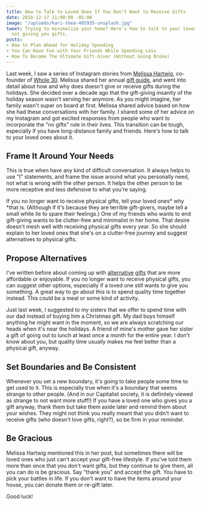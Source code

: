 ```yaml
---
title: How to Talk to Loved Ones If You Don't Want to Receive Gifts
date: 2018-12-17 11:00:00 -05:00
image: "/uploads/kari-shea-485935-unsplash.jpg"
tweet: Trying to minimalize your home? Here's how to talk to your loved ones about
  not giving you gifts.
posts:
- How to Plan Ahead for Holiday Spending
- You Can Have Fun with Your Friends While Spending Less
- How To Become The Ultimate Gift-Giver (Without Going Broke)
---
```


Last week, I saw a series of Instagram stories from [Melissa Hartwig](https://www.instagram.com/melissa_hartwig/), co-founder of [Whole 30](https://whole30.com/). Melissa shared her annual [gift guide](https://whole30.com/2018/11/gift-guide/), and went into detail about how and why does doesn't give or receive gifts during the holidays. She decided over a decade ago that the gift-giving insanity of the holiday season wasn't serving her anymore. As you might imagine, her family wasn't super on board at first. Melissa shared advice based on how she had these conversations with her family. I shared some of her advice on my Instagram and got excited responses from people who want to incorporate the "no gifts" rule in their lives. This transition can be tough, especially if you have long-distance family and friends. Here's how to talk to your loved ones about it.

## Frame It Around Your Needs

This is true when have any kind of difficult conversation. It always helps to use "I" statements, and frame the issue around what you personally need, not what is wrong with the other person. It helps the other person to be more receptive and less defensive to what you're saying. 

If you no longer want to receive physical gifts, tell your loved ones* why *that is. (Although if it's because they are terrible gift-givers, maybe tell a small white lie to spare their feelings.) One of my friends who wants to end gift-giving wants to be clutter-free and minimalist in her home. That desire doesn't mesh well with receiving physical gifts every year. So she should explain to her loved ones that she's on a clutter-free journey and suggest alternatives to physical gifts. 

## Propose Alternatives

I've written before about coming up with [alternative](https://www.maggiegermano.com/blog/be-the-best-gift-giver) [gifts](https://www.maggiegermano.com/blog/stress-free-holidays) that are more affordable or enjoyable. If you no longer want to receive physical gifts, you can suggest other options, especially if a loved one still wants to give you something. A great way to go about this is to spend quality time together instead. This could be a meal or some kind of activity. 

Just last week, I suggested to my sisters that we offer to spend time with our dad instead of buying him a Christmas gift. My dad buys himself anything he might want in the moment, so we are always scratching our heads when it's near the holidays. A friend of mine's mother gave her sister a gift of going out to lunch at least once a month for the entire year. I don't know about you, but quality time usually makes me feel better than a physical gift, anyway. 

## Set Boundaries and Be Consistent

Whenever you set a new boundary, it's going to take people some time to get used to it. This is especially true when it's a boundary that seems strange to other people. (And in our Capitalist society, it is definitely viewed as strange to not want more stuff!) If you have a loved one who gives you a gift anyway, thank them but take them aside later and remind them about your wishes. They might not think you really meant that you didn't want to receive gifts (who doesn't love gifts, right?), so be firm in your reminder.

## Be Gracious

Melissa Hartwig mentioned this in her post, but sometimes there will be loved ones who just can't accept your gift-free lifestyle. If you've told them more than once that you don't want gifts, but they continue to give them, all you can do is be gracious. Say "thank you" and accept the gift. You have to pick your battles in life. If you don't want to have the items around your house, you can donate them or re-gift later.

Good luck!